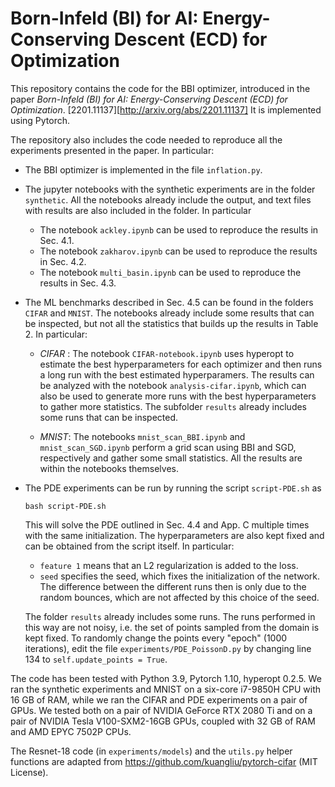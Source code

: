 Born-Infeld (BI) for AI: Energy-Conserving Descent (ECD) for Optimization
====
This repository contains the code for the BBI optimizer, introduced in the paper _Born-Infeld (BI) for AI: Energy-Conserving Descent (ECD) for Optimization_. [2201.11137][http://arxiv.org/abs/2201.11137]
It is implemented using Pytorch.

The repository also includes the code needed to reproduce all the experiments presented in the paper. In particular:

- The BBI optimizer is implemented in the file `inflation.py`.

- The jupyter notebooks with the synthetic experiments are in the folder `synthetic`. All the notebooks already include the output, and text files with results are also included in the folder. In particular
    - The notebook `ackley.ipynb` can be used to reproduce the results in Sec. 4.1.
    - The notebook `zakharov.ipynb` can be used to reproduce the results in Sec. 4.2.
    - The notebook `multi_basin.ipynb` can be used to reproduce the results in Sec. 4.3.

- The ML benchmarks described in Sec. 4.5 can be found in the folders `CIFAR` and `MNIST`. The notebooks already include some results that can be inspected, but not all the statistics that builds up the results in Table 2. In particular:
    - *CIFAR* : The notebook `CIFAR-notebook.ipynb` uses hyperopt to estimate the best hyperparameters for each optimizer and then runs a long run with the best estimated hyperparamers. The results can be analyzed with the notebook `analysis-cifar.ipynb`, which can also be used to generate more runs with the best hyperparameters to gather more statistics. The subfolder `results` already includes some runs that can be inspected.

    - *MNIST*: The notebooks `mnist_scan_BBI.ipynb` and `mnist_scan_SGD.ipynb` perform a grid scan using BBI and SGD, respectively and gather some small statistics. All the results are within the notebooks themselves.

- The PDE experiments can be run by running the script `script-PDE.sh` as
    ```
    bash script-PDE.sh
    ```
    This will solve the PDE outlined in Sec. 4.4 and App. C multiple times with the same initialization. The hyperparameters are also kept fixed and can be obtained from the script itself. In particular:
    - `feature 1` means that an L2 regularization is added to the loss.
    - `seed` specifies the seed, which fixes the initialization of the network. The difference between the different runs then is only due to the random bounces, which are not affected by this choice of the seed. 

    The folder `results` already includes some runs.
    The runs performed in this way are not noisy, i.e. the set of points sampled from the domain is kept fixed. To randomly change the points every "epoch" (1000 iterations), edit the file `experiments/PDE_PoissonD.py` by changing line 134 to `self.update_points = True`.


The code has been tested with Python 3.9, Pytorch 1.10, hyperopt 0.2.5. We ran the synthetic experiments and MNIST on a six-core i7-9850H CPU with 16 GB of RAM, while we ran the CIFAR and PDE experiments on a pair of GPUs. We tested both on a pair of NVIDIA GeForce RTX 2080 Ti and on a pair of NVIDIA Tesla V100-SXM2-16GB GPUs, coupled with 32 GB of RAM and AMD EPYC 7502P CPUs.

The Resnet-18 code (in `experiments/models`) and the `utils.py` helper functions are adapted from https://github.com/kuangliu/pytorch-cifar (MIT License).
    
